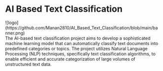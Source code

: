 <h1>AI Based Text Classification</h1>
![logo](https://github.com/Manan2810/AI_Based_Text_Classification/blob/main/banner.png)
<br>
The AI-based text classification project aims to develop a sophisticated machine learning model that can automatically classify text documents into predefined categories or topics. The project utilizes Natural Language Processing (NLP) techniques, specifically text classification algorithms, to enable efficient and accurate categorization of large volumes of unstructured text data.
